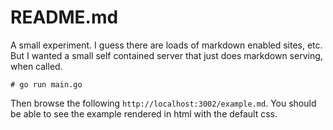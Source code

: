 # README.md

A small experiment. I guess there are loads of markdown enabled sites, etc. But I wanted a small self contained server that just does markdown serving, when called.

    # go run main.go

Then browse the following `http://localhost:3002/example.md`. You should be able to see the example rendered in html with the default css.